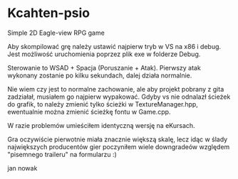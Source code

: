 # Kcahten-psio
Simple 2D Eagle-view RPG game

Aby skompilować grę należy ustawić najpierw tryb w VS na x86 i debug. Jest możliwość uruchomienia poprzez plik exe w folderze Debug.

Sterowanie to WSAD + Spacja (Poruszanie + Atak). Pierwszy atak wykonany zostanie po kilku sekundach, dalej działa normalnie.

Nie wiem czy jest to normalne zachowanie, ale aby projekt pobrany z gita zadziałał, musiałem go najpierw wypakować.
Gdyby vs nie odnalazł ścieżek do grafik, to należy zmienić tylko ścieżki w TextureManager.hpp, ewentualnie można zmienić ścieżkę fontu w Game.cpp.

W razie problemów umieściłem identyczną wersję na eKursach.

Gra oczywiście pierwotnie miała znacznie większą skalę, lecz idąc w ślady największych producentów gier poczyniłem wiele downgradeów względem "pisemnego traileru" na formularzu :)

jan nowak




